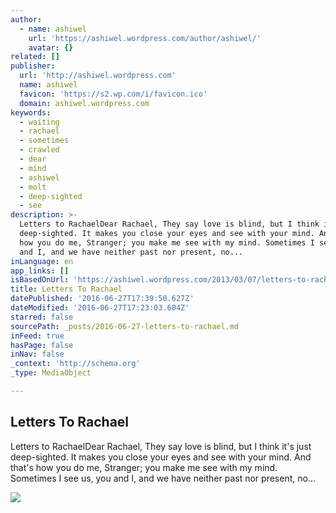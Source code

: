 ```yaml
---
author:
  - name: ashiwel
    url: 'https://ashiwel.wordpress.com/author/ashiwel/'
    avatar: {}
related: []
publisher:
  url: 'http://ashiwel.wordpress.com'
  name: ashiwel
  favicon: 'https://s2.wp.com/i/favicon.ico'
  domain: ashiwel.wordpress.com
keywords:
  - waiting
  - rachael
  - sometimes
  - crawled
  - dear
  - mind
  - ashiwel
  - molt
  - deep-sighted
  - see
description: >-
  Letters to RachaelDear Rachael, They say love is blind, but I think it's just
  deep-sighted. It makes you close your eyes and see with your mind. And that's
  how you do me, Stranger; you make me see with my mind. Sometimes I see us, you
  and I, and we have neither past nor present, no...
inLanguage: en
app_links: []
isBasedOnUrl: 'https://ashiwel.wordpress.com/2013/03/07/letters-to-rachel/'
title: Letters To Rachael
datePublished: '2016-06-27T17:39:50.627Z'
dateModified: '2016-06-27T17:23:03.604Z'
starred: false
sourcePath: _posts/2016-06-27-letters-to-rachael.md
inFeed: true
hasPage: false
inNav: false
_context: 'http://schema.org'
_type: MediaObject

---
```

<article style=""><h1>Letters To Rachael</h1><p>Letters to RachaelDear Rachael, They say love is blind, but I think it's just deep-sighted. It makes you close your eyes and see with your mind. And that's how you do me, Stranger; you make me see with my mind. Sometimes I see us, you and I, and we have neither past nor present, no...</p><img src="https://i0.wp.com/ashiwel.files.wordpress.com/2013/03/letters-to-rachael.jpg?fit=440%2C330" /></article>